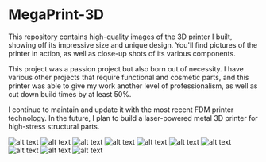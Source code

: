 # MegaPrint-3D
This repository contains high-quality images of the 3D printer I built, showing off its impressive size and unique design. You'll find pictures of the printer in action, as well as close-up shots of its various components.

This project was a passion project but also born out of necessity. I have various other projects that require functional and cosmetic parts, and this printer was able to give my work another level of professionalism, as well as cut down build times by at least 50%.

I continue to maintain and update it with the most recent FDM printer technology. In the future, I plan to build a laser-powered metal 3D printer for high-stress structural parts.


![alt text](https://i.imgur.com/UQZfqiRl.jpg)
![alt text](https://i.imgur.com/e551081l.jpg)
![alt text](https://i.imgur.com/feE0ZByl.jpg)
![alt text](https://i.imgur.com/Wuj6zYAl.jpg)
![alt text](https://i.imgur.com/9SuHvOzl.jpg)
![alt text](https://i.imgur.com/Iw2gTSGl.jpg)
![alt text](https://i.imgur.com/nlg7EFil.jpg)
![alt text](https://i.imgur.com/2x5tlLPl.jpg)
![alt text](https://i.imgur.com/LFQiStXl.jpg)
![alt text](https://i.imgur.com/yUfCrAfl.jpg)
